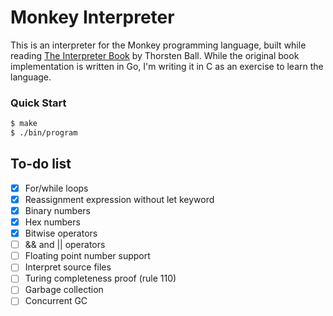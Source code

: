 # Monkey Interpreter

This is an interpreter for the Monkey programming language, built while reading
[The Interpreter Book](https://interpreterbook.com) by Thorsten Ball.
While the original book implementation is written in Go, I'm writing it in C as
an exercise to learn the language.

### Quick Start

```sh
$ make
$ ./bin/program
```

## To-do list
- [X] For/while loops
- [X] Reassignment expression without let keyword
- [X] Binary numbers
- [X] Hex numbers
- [X] Bitwise operators
- [ ] && and || operators
- [ ] Floating point number support
- [ ] Interpret source files
- [ ] Turing completeness proof (rule 110)
- [ ] Garbage collection
- [ ] Concurrent GC
